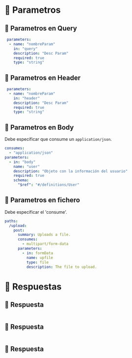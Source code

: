 # 📌 Parametros
## 📍 Parametros en Query
```yaml
 parameters:
  - name: "nombreParam"
    in: "query"
    description: "Desc Param"
    required: true
    type: "string"
```
   
## 📍 Parametros en Header
```yaml
 parameters:
  - name: "nombreParam"
    in: "header"
    description: "Desc Param"
    required: true
    type: "string"
```
    
## 📍 Parametros en Body
Debe especificar que consume un `application/json`.
```yaml
consumes:
  - "application/json"
parameters:
  - in: "body"
    name: "user"
    description: "Objeto con la información del usuario"
    required: true
    schema:
      "$ref": "#/definitions/User"
```

## 📍 Parametros en fichero
Debe especificar el 'consume'.
```yaml
paths:
  /upload:
    post:
      summary: Uploads a file.
      consumes:
        - multipart/form-data
      parameters:
        - in: formData
          name: upfile
          type: file
          description: The file to upload.
```


   
# 📌 Respuestas
## 📍 Respuesta
```yaml

```
   
## 📍 Respuesta
```yaml

```
   
## 📍 Respuesta
```yaml

```
